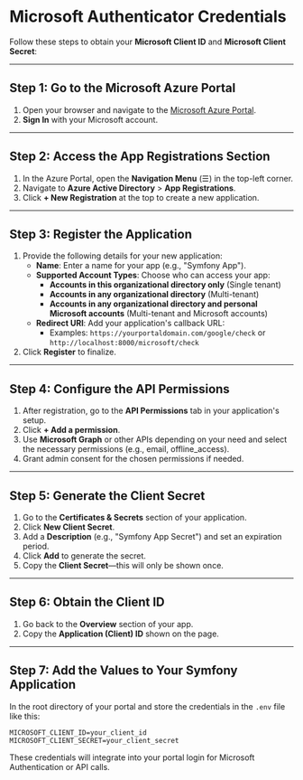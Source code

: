 # Microsoft Authenticator Credentials

Follow these steps to obtain your **Microsoft Client ID** and **Microsoft Client Secret**:

---

## Step 1: Go to the Microsoft Azure Portal
1. Open your browser and navigate to the [Microsoft Azure Portal](https://portal.azure.com/).
2. **Sign In** with your Microsoft account.

---

## Step 2: Access the App Registrations Section
1. In the Azure Portal, open the **Navigation Menu** (☰) in the top-left corner.
2. Navigate to **Azure Active Directory** > **App Registrations**.
3. Click **+ New Registration** at the top to create a new application.

---

## Step 3: Register the Application
1. Provide the following details for your new application:
    - **Name**: Enter a name for your app (e.g., "Symfony App").
    - **Supported Account Types**: Choose who can access your app:
        - **Accounts in this organizational directory only** (Single tenant)
        - **Accounts in any organizational directory** (Multi-tenant)
        - **Accounts in any organizational directory and personal Microsoft accounts** (Multi-tenant and Microsoft accounts)
    - **Redirect URI**: Add your application's callback URL:
        - Examples: `https://yourportaldomain.com/google/check` or `http://localhost:8000/microsoft/check`
2. Click **Register** to finalize.

---

## Step 4: Configure the API Permissions
1. After registration, go to the **API Permissions** tab in your application's setup.
2. Click **+ Add a permission**.
3. Use **Microsoft Graph** or other APIs depending on your need and select the necessary permissions (e.g., email, offline_access).
4. Grant admin consent for the chosen permissions if needed.

---

## Step 5: Generate the Client Secret
1. Go to the **Certificates & Secrets** section of your application.
2. Click **New Client Secret**.
3. Add a **Description** (e.g., "Symfony App Secret") and set an expiration period.
4. Click **Add** to generate the secret.
5. Copy the **Client Secret**—this will only be shown once.

---

## Step 6: Obtain the Client ID
1. Go back to the **Overview** section of your app.
2. Copy the **Application (Client) ID** shown on the page.

---

## Step 7: Add the Values to Your Symfony Application
In the root directory of your portal and store the credentials in the `.env` file like this:

```dotenv
MICROSOFT_CLIENT_ID=your_client_id
MICROSOFT_CLIENT_SECRET=your_client_secret
```

These credentials will integrate into your portal login for Microsoft Authentication or API calls.
